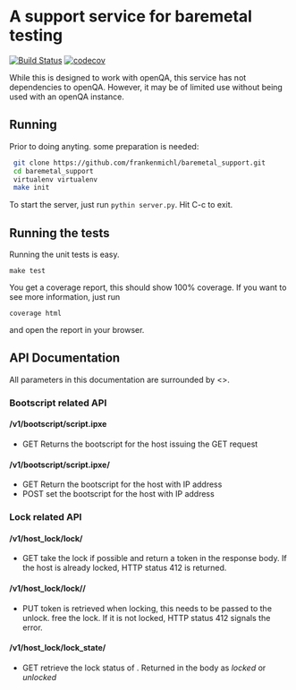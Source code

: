 # A support service for baremetal testing 
[![Build Status](https://travis-ci.com/frankenmichl/baremetal_support.svg?branch=master)](https://travis-ci.com/frankenmichl/baremetal_support)
[![codecov](https://codecov.io/gh/frankenmichl/baremetal_support/branch/master/graph/badge.svg)](https://codecov.io/gh/frankenmichl/baremetal_support)

While this is designed to work with openQA, this service has not dependencies
to openQA. However, it may be of limited use without being used with an openQA
instance.

## Running

Prior to doing anyting. some preparation is needed: 

```bash
 git clone https://github.com/frankenmichl/baremetal_support.git
 cd baremetal_support
 virtualenv virtualenv
 make init
```

To start the server, just run ```pythin server.py```.
Hit C-c to exit.

## Running the tests

Running the unit tests is easy.
```
make test
```
You get a coverage report, this should show 100% coverage.
If you want to see more information, just run
```
coverage html
```
and open the report in your browser.

## API Documentation
All parameters in this documentation are surrounded by <>.

### Bootscript related API
#### /v1/bootscript/script.ipxe 
- GET
  Returns the bootscript for the host issuing the GET request

#### /v1/bootscript/script.ipxe/<addr> 
- GET
  Return the bootscript for the host with IP address <addr>
- POST
  set the bootscript for the host with IP address <addr>

### Lock related API
#### /v1/host_lock/lock/<addr>
- GET
  take the lock if possible and return a token in the response body.
  If the host is already locked, HTTP status 412 is returned. 
#### /v1/host_lock/lock/<addr>/<token>
- PUT
  token is retrieved when locking, this needs to be passed to the unlock.
  free the lock. If it is not locked, HTTP status 412 signals the error.
#### /v1/host_lock/lock_state/<addr>
- GET
  retrieve the lock status of <addr>. Returned in the body as _locked_ or
  _unlocked_
